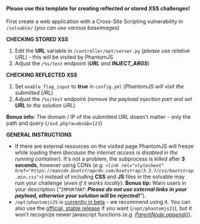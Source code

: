 #### Please use this template for creating reflected or stored XSS challenges!

First create a web application with a Cross-Site Scripting vulnerability in `/solvable/` (*you can use various baseimages*)

**CHECKING STORED XSS**
  1. Edit the **URL** variable in `/controller/opt/server.py` (*please use relative URL*) - this will be visited by PhantomJS
  2. Adjust the `/%s/test` endpoint (***URL** and **INJECT_ARGS***)

**CHECKING REFLECTED XSS**

  1. Set `enable_flag_input` to **true** in `config.yml` (*PhantomJS will visit the submitted URL*)
  2. Adjust the `/%s/test` endpoint (*remove the payload injection part and set **URL** to the solution URL*)

**Bonus info:** The domain / IP of the submitted URL doesn't matter - only the path and query (`/asd.php?a=abc&b=123`)
 
**GENERAL INSTRUCTIONS**

 * If there are external resources on the visited page PhantomJS will freeze while loading them (*because the internet access is disabled in the running container*). It's not a problem, the subprocess is killed after **3 seconds**, however using CDNs (*e.g. `<link rel="stylesheet" href="https://maxcdn.bootstrapcdn.com/bootstrap/3.3.7/css/bootstrap.min.css">`*) instead of including **CSS** and **JS** files in the solvable may ruin your challenge (*even if it works locally*).
**Bonus tip:** Warn users in your description (*"`IMPORTANT:`**Please do not use external links in your payload, otherwise your solution will be rejected!**"*).
 * `/opt/phantomjs25` is [currently in beta](https://groups.google.com/forum/#!msg/phantomjs/AefOuwkgBh0/BsUiXD21DgAJ) - we recommend using it. You can also use the [official, stable release](http://phantomjs.org/download.html) if you want (`/opt/phantomjs21`), but it won't recognize newer javascript functions (*e.g. [ParentNode.append()](https://developer.mozilla.org/en-US/docs/Web/API/ParentNode/append)*).
  



